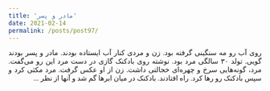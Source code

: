 ```yaml
---
title: 'مادر و پسر'
date: 2021-02-14
permalink: /posts/post97/
---
```

<div align="justify" dir="rtl" style="font-family:vazir;">

روی آب رو مه سنگینی گرفته بود. زن و مردی کنار آب ایستاده بودند. مادر و پسر بودند گویی. تولد ۳۰ سالگی مرد بود. نوشته روی بادکنک گازی در دست مرد این رو می‌گفت. مرد، گونه‌هایی سرخ و چهره‌ای خجالتی داشت. زن از او عکس گرفت. مرد مکثی کرد و سپس بادکنک رو رها کرد. راه افتادند. بادکنک در میان ابرها گم شد و آنها از نظر ...

</div>

